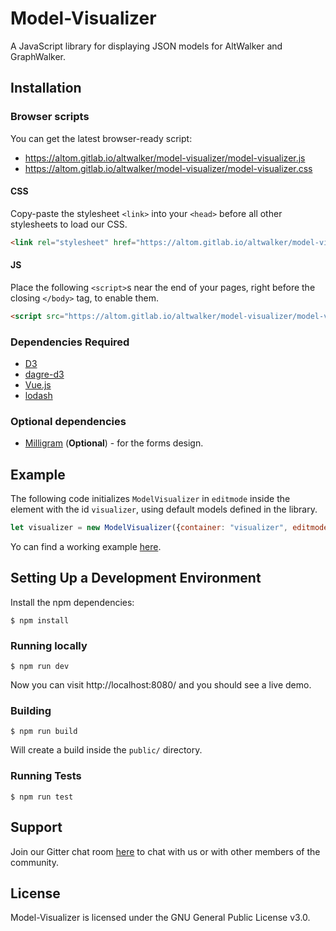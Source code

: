 # Model-Visualizer

A JavaScript library for displaying JSON models for AltWalker and GraphWalker.

## Installation

### Browser scripts

You can get the latest browser-ready script:

* https://altom.gitlab.io/altwalker/model-visualizer/model-visualizer.js
* https://altom.gitlab.io/altwalker/model-visualizer/model-visualizer.css

#### CSS

Copy-paste the stylesheet `<link>` into your `<head>` before all other stylesheets to load our CSS.

```html
<link rel="stylesheet" href="https://altom.gitlab.io/altwalker/model-visualizer/model-visualizer.css">
```

#### JS

Place the following `<script>`s near the end of your pages, right before the closing `</body>` tag, to enable them.

```html
<script src="https://altom.gitlab.io/altwalker/model-visualizer/model-visualizer.js"></script>
```

### Dependencies Required

* [D3](https://d3js.org/)
* [dagre-d3](https://github.com/dagrejs/dagre-d3)
* [Vue.js](https://vuejs.org/)
* [lodash](https://lodash.com/)

### Optional dependencies
* [Milligram](https://milligram.io/) (__Optional__) - for the forms design.


## Example

The following code initializes `ModelVisualizer` in `editmode` inside the element with the id `visualizer`, using default models defined in the library.

```js
let visualizer = new ModelVisualizer({container: "visualizer", editmode: false});
```

Yo can find a working example [here](https://altom.gitlab.io/altwalker/model-visualizer/).

## Setting Up a Development Environment

Install the npm dependencies:

```
$ npm install
```

### Running locally

```
$ npm run dev
```

Now you can visit http://localhost:8080/ and you should see a live demo.

### Building

```
$ npm run build
```

Will create a build inside the `public/` directory.

### Running Tests

```
$ npm run test
```

## Support

Join our Gitter chat room [here](https://gitter.im/altwalker/community) to chat with us or with other members of the community.

## License

Model-Visualizer is licensed under the GNU General Public License v3.0.
